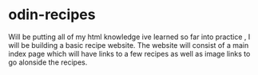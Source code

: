 # odin-recipes

Will be putting all of my html knowledge ive learned so far into practice , I will be building a basic recipe website.
The website will consist of a main index page which will have links to a few recipes as well as image links to go alonside the recipes.